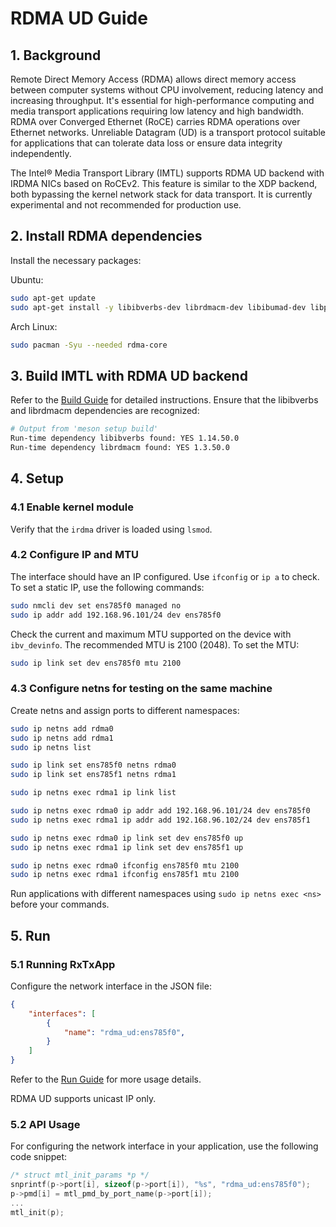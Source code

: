 # RDMA UD Guide

## 1. Background

Remote Direct Memory Access (RDMA) allows direct memory access between computer systems without CPU involvement, reducing latency and increasing throughput. It's essential for high-performance computing and media transport applications requiring low latency and high bandwidth. RDMA over Converged Ethernet (RoCE) carries RDMA operations over Ethernet networks. Unreliable Datagram (UD) is a transport protocol suitable for applications that can tolerate data loss or ensure data integrity independently.

The Intel® Media Transport Library (IMTL) supports RDMA UD backend with IRDMA NICs based on RoCEv2. This feature is similar to the XDP backend, both bypassing the kernel network stack for data transport. It is currently experimental and not recommended for production use.

## 2. Install RDMA dependencies

Install the necessary packages:

Ubuntu:

```bash
sudo apt-get update
sudo apt-get install -y libibverbs-dev librdmacm-dev libibumad-dev libpci-dev rdma-core infiniband-diags ibverbs-utils
```

Arch Linux:

```bash
sudo pacman -Syu --needed rdma-core
```

## 3. Build IMTL with RDMA UD backend

Refer to the [Build Guide](../build.md) for detailed instructions. Ensure that the libibverbs and librdmacm dependencies are recognized:

```bash
# Output from 'meson setup build'
Run-time dependency libibverbs found: YES 1.14.50.0
Run-time dependency librdmacm found: YES 1.3.50.0
```

## 4. Setup

### 4.1 Enable kernel module

Verify that the `irdma` driver is loaded using `lsmod`.

### 4.2 Configure IP and MTU

The interface should have an IP configured. Use `ifconfig` or `ip a` to check. To set a static IP, use the following commands:

```bash
sudo nmcli dev set ens785f0 managed no
sudo ip addr add 192.168.96.101/24 dev ens785f0
```

Check the current and maximum MTU supported on the device with `ibv_devinfo`. The recommended MTU is 2100 (2048). To set the MTU:

```bash
sudo ip link set dev ens785f0 mtu 2100
```

### 4.3 Configure netns for testing on the same machine

Create netns and assign ports to different namespaces:

```bash
sudo ip netns add rdma0
sudo ip netns add rdma1
sudo ip netns list

sudo ip link set ens785f0 netns rdma0
sudo ip link set ens785f1 netns rdma1

sudo ip netns exec rdma1 ip link list

sudo ip netns exec rdma0 ip addr add 192.168.96.101/24 dev ens785f0
sudo ip netns exec rdma1 ip addr add 192.168.96.102/24 dev ens785f1

sudo ip netns exec rdma0 ip link set dev ens785f0 up
sudo ip netns exec rdma1 ip link set dev ens785f1 up

sudo ip netns exec rdma0 ifconfig ens785f0 mtu 2100
sudo ip netns exec rdma1 ifconfig ens785f1 mtu 2100
```

Run applications with different namespaces using `sudo ip netns exec <ns>` before your commands.

## 5. Run

### 5.1 Running RxTxApp

Configure the network interface in the JSON file:

```json
{
    "interfaces": [
        {
            "name": "rdma_ud:ens785f0",
        }
    ]
}
```

Refer to the [Run Guide](run.md) for more usage details.

RDMA UD supports unicast IP only.

### 5.2 API Usage

For configuring the network interface in your application, use the following code snippet:

```c
/* struct mtl_init_params *p */
snprintf(p->port[i], sizeof(p->port[i]), "%s", "rdma_ud:ens785f0");
p->pmd[i] = mtl_pmd_by_port_name(p->port[i]);
...
mtl_init(p);
```